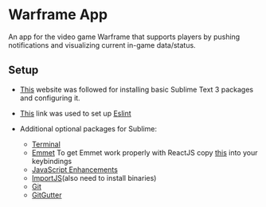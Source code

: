 # Warframe App
An app for the video game Warframe that supports players by pushing notifications and visualizing current in-game data/status.

## Setup
* [This](https://medium.com/@dwardmr/your-new-reactjs-on-sublime-text-3-workspace-setup-9ce87c12e93a) website was followed for installing basic Sublime Text 3 packages and configuring it.
* [This](https://medium.com/@dna.mr.b/sublime-linting-for-react-and-es6-668fa9fa1e1c) link was used to set up [Eslint](https://eslint.org/)

* Additional optional packages for Sublime:
  * [Terminal](https://packagecontrol.io/packages/Terminal)
  * [Emmet](https://github.com/sergeche/emmet-sublime)
  	To get Emmet work properly with ReactJS copy [this](https://gist.github.com/wesbos/2bb4a6998635df97c748) into your keybindings
  * [JavaScript Enhancements](https://github.com/pichillilorenzo/JavaScriptEnhancements)
  * [ImportJS](https://github.com/galooshi/sublime-import-js)(also need to install binaries)
  * [Git](https://github.com/kemayo/sublime-text-git)
  * [GitGutter](https://github.com/jisaacks/GitGutter)
